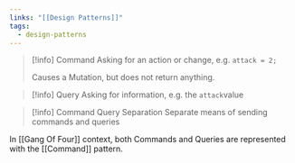 ```yaml
---
links: "[[Design Patterns]]"
tags:
  - design-patterns
---
```


> [!info] Command
> Asking for an action or change, e.g. `attack = 2;`
>
> Causes a Mutation, but does not return anything.

> [!info] Query
> Asking for information, e.g. the `attack`value

> [!info] Command Query Separation
> Separate means of sending commands and queries

In [[Gang Of Four]] context, both Commands and Queries are represented with the [[Command]] pattern.
